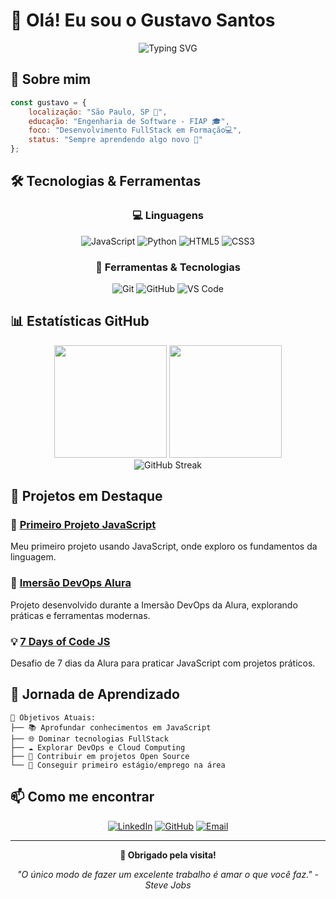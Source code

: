 # 👋 Olá! Eu sou o Gustavo Santos

<div align="center">
  <img src="https://readme-typing-svg.herokuapp.com?font=Fira+Code&size=22&duration=3000&pause=1000&color=2196F3&width=435&lines=Desenvolvedor+FullStack;Estudante+de+Eng.+Software;Apaixonado+por+Tecnologia" alt="Typing SVG" />
</div>

## 🚀 Sobre mim

```javascript
const gustavo = {
    localização: "São Paulo, SP 📍",
    educação: "Engenharia de Software - FIAP 🎓",
    foco: "Desenvolvimento FullStack em Formação💻",
    status: "Sempre aprendendo algo novo 🌱"
};
```

## 🛠️ Tecnologias & Ferramentas

<div align="center">

### 💻 Linguagens
![JavaScript](https://img.shields.io/badge/-JavaScript-F7DF1E?style=for-the-badge&logo=javascript&logoColor=black)
![Python](https://img.shields.io/badge/-Python-3776AB?style=for-the-badge&logo=python&logoColor=white)
![HTML5](https://img.shields.io/badge/-HTML5-E34F26?style=for-the-badge&logo=html5&logoColor=white)
![CSS3](https://img.shields.io/badge/-CSS3-1572B6?style=for-the-badge&logo=css3&logoColor=white)

### 🔧 Ferramentas & Tecnologias
![Git](https://img.shields.io/badge/-Git-F05032?style=for-the-badge&logo=git&logoColor=white)
![GitHub](https://img.shields.io/badge/-GitHub-181717?style=for-the-badge&logo=github&logoColor=white)
![VS Code](https://img.shields.io/badge/-VS%20Code-007ACC?style=for-the-badge&logo=visual-studio-code&logoColor=white)

</div>

## 📊 Estatísticas GitHub

<div align="center">
  <img height="180em" src="https://github-readme-stats.vercel.app/api?username=gugasantos24&show_icons=true&theme=tokyonight&include_all_commits=true&locale=pt-br"/>
  <img height="180em" src="https://github-readme-stats.vercel.app/api/top-langs/?username=gugasantos24&theme=tokyonight&layout=compact&custom_title=Tecnologias&langs_count=9"/>
</div>


<div align="center">
  <img src="https://github-readme-streak-stats.herokuapp.com/?user=gugasantos24&theme=tokyonight" alt="GitHub Streak" />
</div>

## 🎯 Projetos em Destaque

### 🌟 [Primeiro Projeto JavaScript](https://github.com/gugasantos24/Primeiro_Projeto_com_JavaScript)
Meu primeiro projeto usando JavaScript, onde exploro os fundamentos da linguagem.

### 🚀 [Imersão DevOps Alura](https://github.com/gugasantos24/ImercaoAlura_DevOps)
Projeto desenvolvido durante a Imersão DevOps da Alura, explorando práticas e ferramentas modernas.

### 💡 [7 Days of Code JS](https://github.com/gugasantos24/7DaysOfCode_JS)
Desafio de 7 dias da Alura para praticar JavaScript com projetos práticos.


## 🌟 Jornada de Aprendizado

```
🎯 Objetivos Atuais:
├── 📚 Aprofundar conhecimentos em JavaScript
├── 🌐 Dominar tecnologias FullStack
├── ☁️ Explorar DevOps e Cloud Computing
├── 🚀 Contribuir em projetos Open Source
└── 💼 Conseguir primeiro estágio/emprego na área
```

## 📫 Como me encontrar

<div align="center">

[![LinkedIn](https://img.shields.io/badge/-LinkedIn-0077B5?style=for-the-badge&logo=linkedin&logoColor=white)](https://www.linkedin.com/in/gustavo-santos-910935333/)
[![GitHub](https://img.shields.io/badge/-GitHub-181717?style=for-the-badge&logo=github&logoColor=white)](https://github.com/gugasantos24)
[![Email](https://img.shields.io/badge/-Email-D14836?style=for-the-badge&logo=gmail&logoColor=white)](mailto:gst.santos01@gmail.com)

</div>

---

<div align="center">
  
  **💙 Obrigado pela visita!**
  
  *"O único modo de fazer um excelente trabalho é amar o que você faz." - Steve Jobs*
  
</div>
